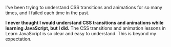 I've been trying to understand CSS transitions and animations for so many times, and I failed each time in the past.

**I never thought I would understand CSS transitions and animations while learning JavaScript, but I did.** The CSS transitions and animation lessons in Learn JavaScript is so clear and easy to understand. This is beyond my expectation.

